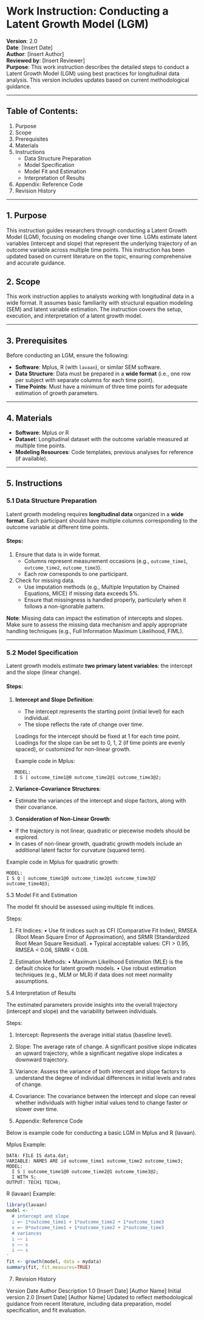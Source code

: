 # Work Instruction: Conducting a Latent Growth Model (LGM)

**Version**: 2.0  
**Date**: [Insert Date]  
**Author**: [Insert Author]  
**Reviewed by**: [Insert Reviewer]  
**Purpose**: This work instruction describes the detailed steps to conduct a Latent Growth Model (LGM) using best practices for longitudinal data analysis. This version includes updates based on current methodological guidance.

---

## Table of Contents:
1. Purpose
2. Scope
3. Prerequisites
4. Materials
5. Instructions
    - Data Structure Preparation
    - Model Specification
    - Model Fit and Estimation
    - Interpretation of Results
6. Appendix: Reference Code
7. Revision History

---

## 1. Purpose
This instruction guides researchers through conducting a Latent Growth Model (LGM), focusing on modeling change over time. LGMs estimate latent variables (intercept and slope) that represent the underlying trajectory of an outcome variable across multiple time points. This instruction has been updated based on current literature on the topic, ensuring comprehensive and accurate guidance.

## 2. Scope
This work instruction applies to analysts working with longitudinal data in a wide format. It assumes basic familiarity with structural equation modeling (SEM) and latent variable estimation. The instruction covers the setup, execution, and interpretation of a latent growth model.

---

## 3. Prerequisites
Before conducting an LGM, ensure the following:
- **Software**: Mplus, R (with `lavaan`), or similar SEM software.
- **Data Structure**: Data must be prepared in a **wide format** (i.e., one row per subject with separate columns for each time point).
- **Time Points**: Must have a minimum of three time points for adequate estimation of growth parameters.

---

## 4. Materials
- **Software**: Mplus or R
- **Dataset**: Longitudinal dataset with the outcome variable measured at multiple time points.
- **Modeling Resources**: Code templates, previous analyses for reference (if available).

---

## 5. Instructions

### 5.1 Data Structure Preparation
Latent growth modeling requires **longitudinal data** organized in a **wide format**. Each participant should have multiple columns corresponding to the outcome variable at different time points.

#### Steps:
1. Ensure that data is in wide format.
   - Columns represent measurement occasions (e.g., `outcome_time1`, `outcome_time2`, `outcome_time3`).
   - Each row corresponds to one participant.
2. Check for missing data.
   - Use imputation methods (e.g., Multiple Imputation by Chained Equations, MICE) if missing data exceeds 5%.
   - Ensure that missingness is handled properly, particularly when it follows a non-ignorable pattern.
   
**Note**: Missing data can impact the estimation of intercepts and slopes. Make sure to assess the missing data mechanism and apply appropriate handling techniques (e.g., Full Information Maximum Likelihood, FIML).

---

### 5.2 Model Specification
Latent growth models estimate **two primary latent variables**: the intercept and the slope (linear change). 

#### Steps:
1. **Intercept and Slope Definition**:
   - The intercept represents the starting point (initial level) for each individual.
   - The slope reflects the rate of change over time.
   
   Loadings for the intercept should be fixed at 1 for each time point. Loadings for the slope can be set to 0, 1, 2 (if time points are evenly spaced), or customized for non-linear growth.

   Example code in Mplus:

```mplus
   MODEL:
   I S | outcome_time1@0 outcome_time2@1 outcome_time3@2;
```

2.	**Variance-Covariance Structures**:
- Estimate the variances of the intercept and slope factors, along with their covariance.
	
3.	**Consideration of Non-Linear Growth**:
- If the trajectory is not linear, quadratic or piecewise models should be explored.
- In cases of non-linear growth, quadratic growth models include an additional latent factor for curvature (squared term).

Example code in Mplus for quadratic growth:

```mplus
MODEL:
I S Q | outcome_time1@0 outcome_time2@1 outcome_time3@2 outcome_time4@3;
```

5.3 Model Fit and Estimation

The model fit should be assessed using multiple fit indices.

Steps:

1.	Fit Indices:
	•	Use fit indices such as CFI (Comparative Fit Index), RMSEA (Root Mean Square Error of Approximation), and SRMR (Standardized Root Mean Square Residual).
	•	Typical acceptable values: CFI > 0.95, RMSEA < 0.06, SRMR < 0.08.

2.	Estimation Methods:
	•	Maximum Likelihood Estimation (MLE) is the default choice for latent growth models.
	•	Use robust estimation techniques (e.g., MLM or MLR) if data does not meet normality assumptions.

5.4 Interpretation of Results

The estimated parameters provide insights into the overall trajectory (intercept and slope) and the variability between individuals.

Steps:

1.	Intercept: Represents the average initial status (baseline level).
2.	Slope: The average rate of change. A significant positive slope indicates an upward trajectory, while a significant negative slope indicates a downward trajectory.
3.	Variance: Assess the variance of both intercept and slope factors to understand the degree of individual differences in initial levels and rates of change.
4.	Covariance: The covariance between the intercept and slope can reveal whether individuals with higher initial values tend to change faster or slower over time.

6. Appendix: Reference Code

Below is example code for conducting a basic LGM in Mplus and R (lavaan).

Mplus Example:

```mplus
DATA: FILE IS data.dat;
VARIABLE: NAMES ARE id outcome_time1 outcome_time2 outcome_time3;
MODEL:
  I S | outcome_time1@0 outcome_time2@1 outcome_time3@2;
  I WITH S;
OUTPUT: TECH1 TECH4;
```

R (lavaan) Example:

```r
library(lavaan)
model <- '
  # intercept and slope
  i =~ 1*outcome_time1 + 1*outcome_time2 + 1*outcome_time3
  s =~ 0*outcome_time1 + 1*outcome_time2 + 2*outcome_time3
  # variances
  i ~~ i
  s ~~ s
  i ~~ s
'
fit <- growth(model, data = mydata)
summary(fit, fit.measures=TRUE)
```

7. Revision History

Version	Date	Author	Description
1.0	[Insert Date]	[Author Name]	Initial version
2.0	[Insert Date]	[Author Name]	Updated to reflect methodological guidance from recent literature, including data preparation, model specification, and fit evaluation.